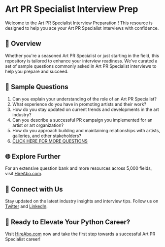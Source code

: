 # Art PR Specialist Interview Prep

Welcome to the Art PR Specialist Interview Preparation ! This resource is designed to help you ace your Art PR Specialist interviews with confidence.

## 🚀 Overview

Whether you're a seasoned Art PR Specialist or just starting in the field, this repository is tailored to enhance your interview readiness. We've curated a set of sample questions commonly asked in Art PR Specialist interviews to help you prepare and succeed.

## 📝 Sample Questions

1. Can you explain your understanding of the role of an Art PR Specialist?
2. What experience do you have in promoting artists and their work?
3. How do you stay updated on current trends and developments in the art industry?
4. Can you describe a successful PR campaign you implemented for an artist or art organization?
5. How do you approach building and maintaining relationships with artists, galleries, and other stakeholders?
6. [CLICK HERE FOR MORE QUESTIONS](https://hireabo.com/job/8_1_45/Art%20PR%20Specialist)

## 🌐 Explore Further

For an extensive question bank and more resources across 5,000 fields, visit [HireAbo.com](https://www.hireabo.com).

## 📱 Connect with Us

Stay updated on the latest industry insights and interview tips. Follow us on [Twitter](https://twitter.com/hireabo) and [LinkedIn](https://www.linkedin.com/in/hire-abo-3609972a8/).

## 🚀 Ready to Elevate Your Python Career?

Visit [HireAbo.com](https://www.hireabo.com) now and take the first step towards a successful Art PR Specialist career!